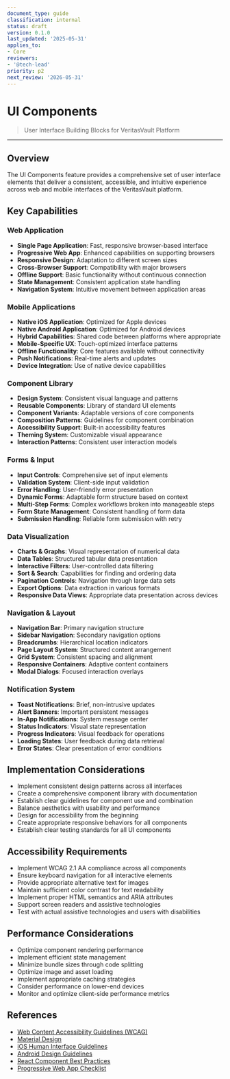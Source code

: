 ```yaml
---
document_type: guide
classification: internal
status: draft
version: 0.1.0
last_updated: '2025-05-31'
applies_to:
- Core
reviewers:
- '@tech-lead'
priority: p2
next_review: '2026-05-31'
---
```


# UI Components

> User Interface Building Blocks for VeritasVault Platform

---

## Overview

The UI Components feature provides a comprehensive set of user interface elements that deliver a consistent, accessible, and intuitive experience across web and mobile interfaces of the VeritasVault platform.

## Key Capabilities

### Web Application

* **Single Page Application**: Fast, responsive browser-based interface
* **Progressive Web App**: Enhanced capabilities on supporting browsers
* **Responsive Design**: Adaptation to different screen sizes
* **Cross-Browser Support**: Compatibility with major browsers
* **Offline Support**: Basic functionality without continuous connection
* **State Management**: Consistent application state handling
* **Navigation System**: Intuitive movement between application areas

### Mobile Applications

* **Native iOS Application**: Optimized for Apple devices
* **Native Android Application**: Optimized for Android devices
* **Hybrid Capabilities**: Shared code between platforms where appropriate
* **Mobile-Specific UX**: Touch-optimized interface patterns
* **Offline Functionality**: Core features available without connectivity
* **Push Notifications**: Real-time alerts and updates
* **Device Integration**: Use of native device capabilities

### Component Library

* **Design System**: Consistent visual language and patterns
* **Reusable Components**: Library of standard UI elements
* **Component Variants**: Adaptable versions of core components
* **Composition Patterns**: Guidelines for component combination
* **Accessibility Support**: Built-in accessibility features
* **Theming System**: Customizable visual appearance
* **Interaction Patterns**: Consistent user interaction models

### Forms & Input

* **Input Controls**: Comprehensive set of input elements
* **Validation System**: Client-side input validation
* **Error Handling**: User-friendly error presentation
* **Dynamic Forms**: Adaptable form structure based on context
* **Multi-Step Forms**: Complex workflows broken into manageable steps
* **Form State Management**: Consistent handling of form data
* **Submission Handling**: Reliable form submission with retry

### Data Visualization

* **Charts & Graphs**: Visual representation of numerical data
* **Data Tables**: Structured tabular data presentation
* **Interactive Filters**: User-controlled data filtering
* **Sort & Search**: Capabilities for finding and ordering data
* **Pagination Controls**: Navigation through large data sets
* **Export Options**: Data extraction in various formats
* **Responsive Data Views**: Appropriate data presentation across devices

### Navigation & Layout

* **Navigation Bar**: Primary navigation structure
* **Sidebar Navigation**: Secondary navigation options
* **Breadcrumbs**: Hierarchical location indicators
* **Page Layout System**: Structured content arrangement
* **Grid System**: Consistent spacing and alignment
* **Responsive Containers**: Adaptive content containers
* **Modal Dialogs**: Focused interaction overlays

### Notification System

* **Toast Notifications**: Brief, non-intrusive updates
* **Alert Banners**: Important persistent messages
* **In-App Notifications**: System message center
* **Status Indicators**: Visual state representation
* **Progress Indicators**: Visual feedback for operations
* **Loading States**: User feedback during data retrieval
* **Error States**: Clear presentation of error conditions

## Implementation Considerations

* Implement consistent design patterns across all interfaces
* Create a comprehensive component library with documentation
* Establish clear guidelines for component use and combination
* Balance aesthetics with usability and performance
* Design for accessibility from the beginning
* Create appropriate responsive behaviors for all components
* Establish clear testing standards for all UI components

## Accessibility Requirements

* Implement WCAG 2.1 AA compliance across all components
* Ensure keyboard navigation for all interactive elements
* Provide appropriate alternative text for images
* Maintain sufficient color contrast for text readability
* Implement proper HTML semantics and ARIA attributes
* Support screen readers and assistive technologies
* Test with actual assistive technologies and users with disabilities

## Performance Considerations

* Optimize component rendering performance
* Implement efficient state management
* Minimize bundle sizes through code splitting
* Optimize image and asset loading
* Implement appropriate caching strategies
* Consider performance on lower-end devices
* Monitor and optimize client-side performance metrics

## References

* [Web Content Accessibility Guidelines (WCAG)](https://www.w3.org/WAI/standards-guidelines/wcag/)
* [Material Design](https://material.io/design)
* [iOS Human Interface Guidelines](https://developer.apple.com/design/human-interface-guidelines/)
* [Android Design Guidelines](https://developer.android.com/design)
* [React Component Best Practices](https://reactjs.org/docs/thinking-in-react.html)
* [Progressive Web App Checklist](https://web.dev/pwa-checklist/)